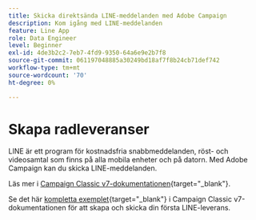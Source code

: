 ```yaml
---
title: Skicka direktsända LINE-meddelanden med Adobe Campaign
description: Kom igång med LINE-meddelanden
feature: Line App
role: Data Engineer
level: Beginner
exl-id: 4de3b2c2-7eb7-4fd9-9350-64a6e9e2b7f8
source-git-commit: 061197048885a30249bd18af7f8b24cb71def742
workflow-type: tm+mt
source-wordcount: '70'
ht-degree: 0%

---
```


# Skapa radleveranser

LINE är ett program för kostnadsfria snabbmeddelanden, röst- och videosamtal som finns på alla mobila enheter och på datorn. Med Adobe Campaign kan du skicka LINE-meddelanden.


Läs mer i [Campaign Classic v7-dokumentationen](https://experienceleague.adobe.com/docs/campaign-classic/using/sending-messages/line-channel.html){target="_blank"}.

Se det här [kompletta exemplet](https://experienceleague.adobe.com/docs/campaign-classic/using/sending-messages/line-channel.html#example--create-and-send-a-personalized-line-message){target="_blank"} i Campaign Classic v7-dokumentationen för att skapa och skicka din första LINE-leverans.

